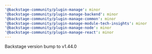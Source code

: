 ```yaml
---
'@backstage-community/plugin-manage': minor
'@backstage-community/plugin-manage-backend': minor
'@backstage-community/plugin-manage-common': minor
'@backstage-community/plugin-manage-module-tech-insights': minor
'@backstage-community/plugin-manage-node': minor
'@backstage-community/plugin-manage-react': minor
---
```


Backstage version bump to v1.44.0

